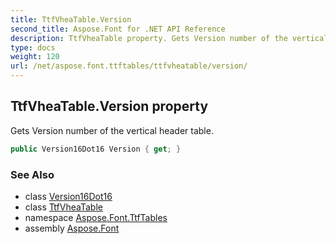 ```yaml
---
title: TtfVheaTable.Version
second_title: Aspose.Font for .NET API Reference
description: TtfVheaTable property. Gets Version number of the vertical header table
type: docs
weight: 120
url: /net/aspose.font.ttftables/ttfvheatable/version/
---
```

## TtfVheaTable.Version property

Gets Version number of the vertical header table.

```csharp
public Version16Dot16 Version { get; }
```

### See Also

* class [Version16Dot16](../../../aspose.font.ttfcommon/version16dot16/)
* class [TtfVheaTable](../)
* namespace [Aspose.Font.TtfTables](../../../aspose.font.ttftables/)
* assembly [Aspose.Font](../../../)


